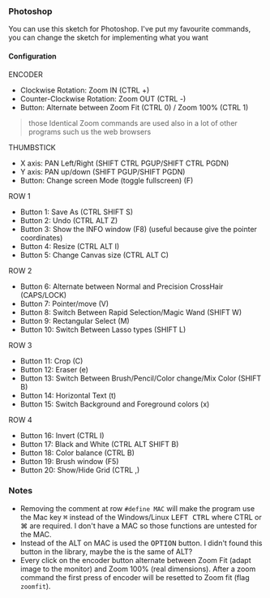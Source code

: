 ### Photoshop

You can use this sketch for Photoshop. I've put my favourite commands, you can change the sketch for implementing what you want

#### Configuration

ENCODER
- Clockwise Rotation: Zoom IN (CTRL +)
- Counter-Clockwise Rotation: Zoom OUT (CTRL -)
- Button: Alternate between Zoom Fit (CTRL 0) / Zoom 100% (CTRL 1)
>  those Identical Zoom commands are used also in a lot of other programs such us the web browsers

THUMBSTICK
- X axis: PAN Left/Right (SHIFT CTRL PGUP/SHIFT CTRL PGDN)
- Y axis: PAN up/down (SHIFT PGUP/SHIFT PGDN)
- Button: Change screen Mode (toggle fullscreen) (F)

ROW 1
- Button 1: Save As (CTRL SHIFT S)
- Button 2: Undo (CTRL ALT Z)
- Button 3: Show the INFO window (F8) (useful because give the pointer coordinates)
- Button 4: Resize (CTRL ALT I)
- Button 5: Change Canvas size (CTRL ALT C)

ROW 2
- Button 6: Alternate between Normal and Precision CrossHair (CAPS/LOCK)
- Button 7: Pointer/move (V)
- Button 8: Switch Between Rapid Selection/Magic Wand (SHIFT W)
- Button 9: Rectangular Select (M)
- Button 10: Switch Between Lasso types (SHIFT L)

ROW 3
- Button 11: Crop (C)
- Button 12: Eraser (e)
- Button 13: Switch Between Brush/Pencil/Color change/Mix Color (SHIFT B)
- Button 14: Horizontal Text (t)
- Button 15: Switch Background and Foreground colors (x)

ROW 4
- Button 16: Invert (CTRL I)
- Button 17: Black and White (CTRL ALT SHIFT B)
- Button 18: Color balance (CTRL B)
- Button 19: Brush window (F5)
- Button 20: Show/Hide Grid (CTRL ,)

### Notes
- Removing the comment at row `#define MAC` will make the program use the Mac key <kbd>⌘</kbd> instead of the Windows/Linux <kbd>LEFT CTRL</kbd> where CTRL or ⌘ are required. I don't have a MAC so those functions are untested for the MAC.
- Instead of the ALT on MAC is used the <kbd>OPTION</kbd> button. I didn't found this button in the library, maybe the is the same of ALT?
- Every click on the encoder button alternate between Zoom Fit (adapt image to the monitor) and Zoom 100% (real dimensions). After a zoom command the first press of encoder will be resetted to Zoom fit (flag `zoomfit`).
